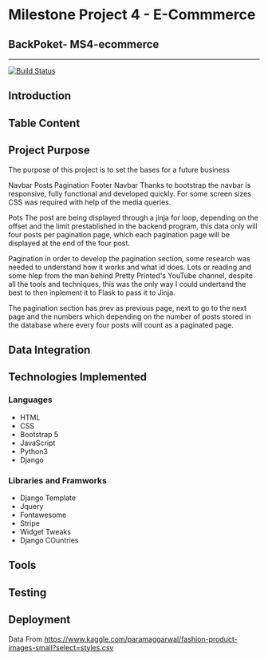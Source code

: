 # Milestone Project 4 - E-Commmerce
## BackPoket- MS4-ecommerce
---

[![Build Status](https://travis-ci.org/Skrkrw/ms4-ecommerce.svg?branch=master)](https://travis-ci.org/Skrkrw/ms4-ecommerce)


## Introduction

## Table Content

## Project Purpose
The purpose of this project is to set the bases for a future business


Navbar
Posts
Pagination
Footer
Navbar
Thanks to bootstrap the navbar is responsive, fully functional and developed quickly. For some screen sizes CSS was required with help of the media queries.

Pots
The post are being displayed through a jinja for loop, depending on the offset and the limit prestablished in the backend program, this data only will four posts per pagination page, which each pagination page will be displayed at the end of the four post.

Pagination
in order to develop the pagination section, some research was needed to understand how it works and what id does. Lots or reading and some hlep from the man behind Pretty Printed's YouTube channel, despite all the tools and techniques, this was the only way I could undertand the best to then inplement it to Flask to pass it to Jinja.

The pagination section has prev as previous page, next to go to the next page and the numbers which depending on the number of posts stored in the database where every four posts will count as a paginated page.


## Data Integration

## Technologies Implemented
### Languages
- HTML
- CSS
- Bootstrap 5
- JavaScript
- Python3
- Django

### Libraries and Framworks
* Django Template
* Jquery
* Fontawesome
* Stripe
* Widget Tweaks
* Django COuntries

## Tools
## Testing

## Deployment

Data From
https://www.kaggle.com/paramaggarwal/fashion-product-images-small?select=styles.csv